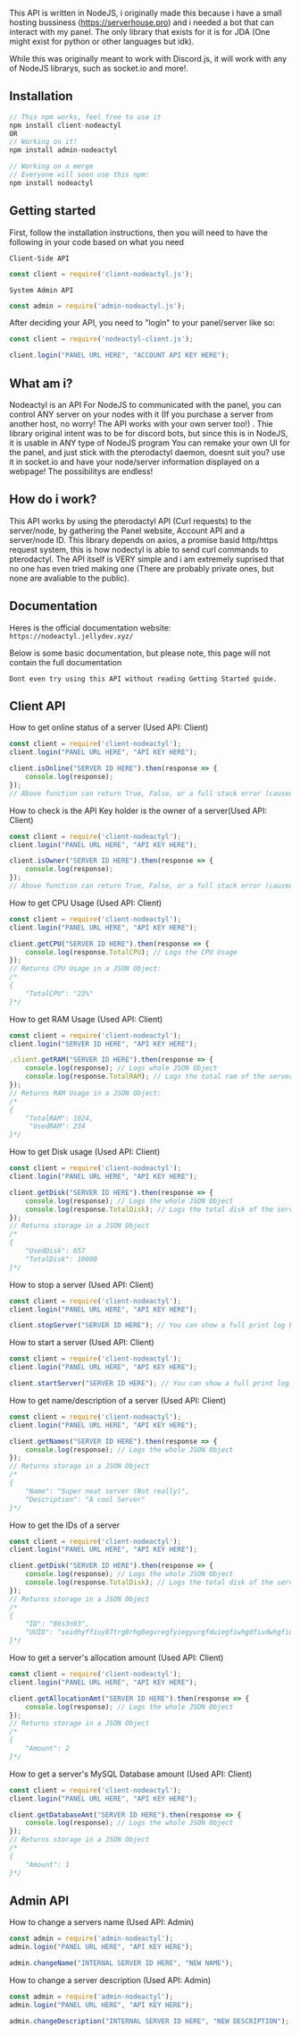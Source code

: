 This API is written in NodeJS, i originally made this because i have a small hosting bussiness (https://serverhouse.pro) and i needed a bot that can interact with my panel. The only library that exists for it is for JDA (One might exist for python or other languages but idk). 

While this was originally meant to work with Discord.js, it will work with any of NodeJS librarys, such as socket.io and more!.

## Installation
```javascript
// This npm works, feel free to use it
npm install client-nodeactyl
OR
// Working on it!
npm install admin-nodeactyl

// Working on a merge
// Everyone will soon use this npm:
npm install nodeactyl
```

## Getting started
First, follow the installation instructions, then you will need to have the following in your code based on what you need

`Client-Side API`

```javascript
const client = require('client-nodeactyl.js');
```

`System Admin API`
```javascript
const admin = require('admin-nodeactyl.js');
```

After deciding your API, you need to "login" to your panel/server like so:

```javascript
const client = require('nodeactyl-client.js');

client.login("PANEL URL HERE", "ACCOUNT API KEY HERE");
```


## What am i?
Nodeactyl is an API For NodeJS to communicated with the panel, you can control ANY server on your nodes with it (If you purchase a server from another host, no worry! The API works with your own server too!) . Thie library original intent was to be for discord bots, but since this is in NodeJS, it is usable in ANY type of NodeJS program You can remake your own UI for the panel, and just stick with the pterodactyl daemon, doesnt suit you? use it in socket.io and have your node/server information displayed on a webpage! The possibilitys are endless! 

## How do i work?
This API works by using the pterodactyl API (Curl requests) to the server/node, by gathering the Panel website, Account API and a server/node ID. This library depends on axios, a promise basid http/https request system, this is how nodectyl is able to send curl commands to pterodactyl. The API itself is VERY simple and i am extremely suprised that no one has even tried making one (There are probably private ones, but none are avaliable to the public).


## Documentation
Heres is the official documentation website: `https://nodeactyl.jellydev.xyz/`

Below is some basic documentation, but please note, this page will not contain 
the full documentation

`Dont even try using this API without reading Getting Started guide.`

## Client API

How to get online status of a server (Used API: Client)
```javascript
const client = require('client-nodeactyl');
client.login("PANEL URL HERE", "API KEY HERE");

client.isOnline("SERVER ID HERE").then(response => {
    console.log(response);
});
// Above function can return True, False, or a full stack error (caused by wrong URL, API Key or bad connection)
```

How to check is the API Key holder is the owner of a server(Used API: Client)
```javascript
const client = require('client-nodeactyl');
client.login("PANEL URL HERE", "API KEY HERE");

client.isOwner("SERVER ID HERE").then(response => {
    console.log(response);
});
// Above function can return True, False, or a full stack error (caused by wrong URL, API Key or bad connection)
```

How to get CPU Usage (Used API: Client)
```javascript
const client = require('client-nodeactyl');
client.login("PANEL URL HERE", "API KEY HERE");

client.getCPU("SERVER ID HERE").then(response => {
    console.log(response.TotalCPU); // Logs the CPU Usage
});
// Returns CPU Usage in a JSON Object:
/*
{
    "TotalCPU": "23%"
}*/
```

How to get RAM Usage (Used API: Client)
``` javascript
const client = require('client-nodeactyl');
client.login("SERVER ID HERE", "API KEY HERE");

.client.getRAM("SERVER ID HERE").then(response => {
    console.log(response); // Logs whole JSON Object
    console.log(response.TotalRAM); // Logs the total ram of the server
});
// Returns RAM Usage in a JSON Object:
/*
{
    "TotalRAM": 1024,
     "UsedRAM": 234
}*/
```

How to get Disk usage (Used API: Client)
```javascript
const client = require('client-nodeactyl');
client.login("PANEL URL HERE", "API KEY HERE");

client.getDisk("SERVER ID HERE").then(response => {
    console.log(response); // Logs the whole JSON Object
    console.log(response.TotalDisk); // Logs the total disk of the server
});
// Returns storage in a JSON Object
/*
{
    "UsedDisk": 657
    "TotalDisk": 10000
}*/
```

How to stop a server (Used API: Client)
```javascript
const client = require('client-nodeactyl');
client.login("PANEL URL HERE", "API KEY HERE");

client.stopServer("SERVER ID HERE"); // You can show a full print log by calling a promise and calling response.data
```

How to start a server (Used API: Client)
```javascript
const client = require('client-nodeactyl');
client.login("PANEL URL HERE", "API KEY HERE");

client.startServer("SERVER ID HERE"); // You can show a full print log by calling a promise and calling response.data
```

How to get name/description of a server (Used API: Client)
```javascript
const client = require('client-nodeactyl');
client.login("PANEL URL HERE", "API KEY HERE");

client.getNames("SERVER ID HERE").then(response => {
    console.log(response); // Logs the whole JSON Object
});
// Returns storage in a JSON Object
/*
{
    "Name": "Super neat server (Not really)",
    "Description": "A cool Server"
}*/
```
How to get the IDs of a server
```javascript
const client = require('client-nodeactyl');
client.login("PANEL URL HERE", "API KEY HERE");

client.getDisk("SERVER ID HERE").then(response => {
    console.log(response); // Logs the whole JSON Object
    console.log(response.TotalDisk); // Logs the total disk of the server
});
// Returns storage in a JSON Object
/*
{
    "ID": "86s3n93",
    "UUID": "soidhyffiuy87trg8rhg8egvregfyiegyurgfduiegfiwhgdfiudwhgfiuw2huifregyufgwipgfugwiufgyrfguiewgfruehufhgwdg"
}*/
```

How to get a server's allocation amount (Used API: Client)
```javascript
const client = require('client-nodeactyl');
client.login("PANEL URL HERE", "API KEY HERE");

client.getAllocationAmt("SERVER ID HERE").then(response => {
    console.log(response); // Logs the whole JSON Object
});
// Returns storage in a JSON Object
/*
{
    "Amount": 2
}*/
```

How to get a server's MySQL Database amount (Used API: Client) 
```javascript
const client = require('client-nodeactyl');
client.login("PANEL URL HERE", "API KEY HERE");

client.getDatabaseAmt("SERVER ID HERE").then(response => {
    console.log(response); // Logs the whole JSON Object
});
// Returns storage in a JSON Object
/*
{
    "Amount": 1
}*/
```

## Admin API

How to change a servers name (Used API: Admin) 
```javascript
const admin = require('admin-nodeactyl');
admin.login("PANEL URL HERE", "API KEY HERE");

admin.changeName("INTERNAL SERVER ID HERE", "NEW NAME");
```

How to change a server description (Used API: Admin)
```javascript
const admin = require('admin-nodeactyl');
admin.login("PANEL URL HERE", "API KEY HERE");

admin.changeDescription("INTERNAL SERVER ID HERE", "NEW DESCRIPTION");
```
